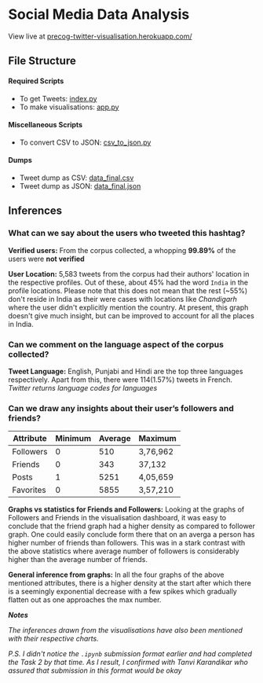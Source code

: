 # Social Media Data Analysis

View live at [precog-twitter-visualisation.herokuapp.com/](https://precog-twitter-visualisation.herokuapp.com/)

## File Structure

#### Required Scripts
- To get Tweets: [index.py](./index.py)
- To make visualisations: [app.py](./app.py)

#### Miscellaneous Scripts
- To convert CSV to JSON: [csv_to_json.py](./csv_to_json.py)

#### Dumps
- Tweet dump as CSV: [data_final.csv](data_final.csv)
- Tweet dump as JSON: [data_final.json](data_final.json)

## Inferences

### What can we say about the users who tweeted this hashtag?
**Verified users:** From the corpus collected, a whopping **99.89%** of the users were **not verified**

**User Location:** 5,583 tweets from the corpus had their authors' location in the respective profiles. Out of these, about 45% had the word `India` in the profile locations. Please note that this does not mean that the rest (\~55%) don't reside in India as their were cases with locations like *Chandigarh* where the user didn't explicitly mention the country. At present, this graph doesn't give much insight, but can be improved to account for all the places in India.

### Can we comment on the language aspect of the corpus collected?
**Tweet Language:** English, Punjabi and Hindi are the top three languages respectively. Apart from this, there were 114(1.57%) tweets in French.
*Twitter returns language codes for languages*

### Can we draw any insights about their user’s followers and friends?

| Attribute | Minimum | Average | Maximum  |
|-----------|---------|---------|----------|
| Followers | 0       | 510     | 3,76,962 |
| Friends   | 0       | 343     | 37,132   |
| Posts     | 1       | 5251    | 4,05,659 |
| Favorites | 0       | 5855    | 3,57,210 |

**Graphs vs statistics for Friends and Followers:** Looking at the graphs of Followers and Friends in the visualisation dashboard, it was easy to conclude that the friend graph had a higher density as compared to follower graph. One could easily conclude form there that on an averga a person has higher number of friends than followers. This was in a stark contrast with the above statistics where average number of followers is considerably higher than the average number of friends.


**General inference from graphs:** In all the four graphs of the above mentioned attributes, there is a higher density at the start after which there is a seemingly exponential decrease with a few spikes which gradually flatten out as one approaches the max number.



**_Notes_**

*The inferences drawn from the visualisations have also been mentioned with their respective charts.*



*P.S. I didn't notice the `.ipynb` submission format earlier and had completed the Task 2 by that time. As I result, I confirmed with Tanvi Karandikar who assured that submission in this format would be okay*
